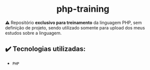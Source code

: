 <h1 align="center">php-training</h1>

:warning: Repositório **exclusivo para treinamento** da linguagem PHP, sem definição de projeto, sendo utilizado somente para upload dos meus estudos sobre a linguagem.

## :heavy_check_mark: Tecnologias utilizadas:

- `PHP`
